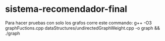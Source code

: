 # sistema-recomendador-final

Para hacer pruebas con solo los grafos corre este commando:
g++ -O3 graphFuctions.cpp dataStructures/undirectedGraphWeight.cpp -o graph && ./graph
